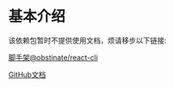 # 基本介绍

该依赖包暂时不提供使用文档，烦请移步以下链接:

[脚手架@obstinate/react-cli](https://www.npmjs.com/package/@obstinate/react-cli)

[GitHub文档](https://github.com/xun082/react-cli)
